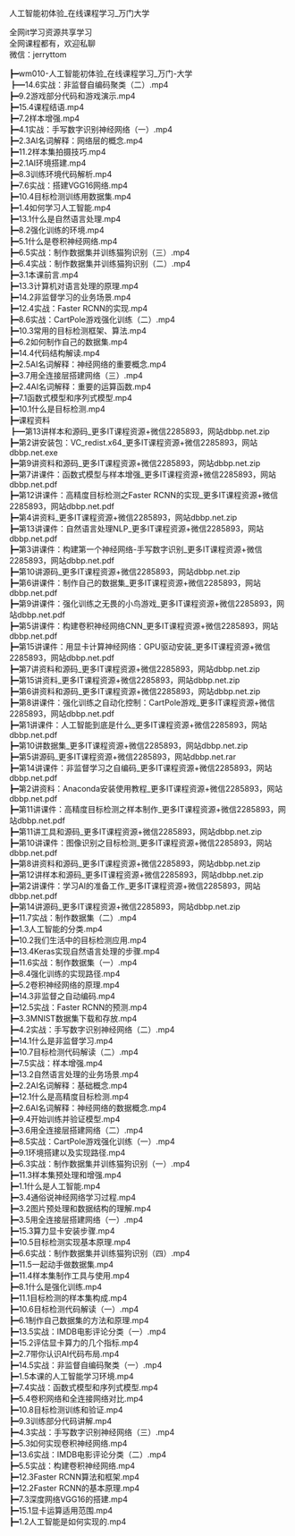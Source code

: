 人工智能初体验_在线课程学习_万门大学

全网it学习资源共享学习<br>全网课程都有，欢迎私聊<br>微信：jerryttom<br>

┣━wm010-人工智能初体验_在线课程学习_万门-大学<br> ┣━14.6实战：非监督自编码聚类（二）.mp4<br> ┣━9.2游戏部分代码和游戏演示.mp4<br> ┣━15.4课程结语.mp4<br> ┣━7.2样本增强.mp4<br> ┣━4.1实战：手写数字识别神经网络（一）.mp4<br> ┣━2.3AI名词解释：网络层的概念.mp4<br> ┣━11.2样本集拍摄技巧.mp4<br> ┣━2.1AI环境搭建.mp4<br> ┣━8.3训练环境代码解析.mp4<br> ┣━7.6实战：搭建VGG16网络.mp4<br> ┣━10.4目标检测训练用数据集.mp4<br> ┣━1.4如何学习人工智能.mp4<br> ┣━13.1什么是自然语言处理.mp4<br> ┣━8.2强化训练的环境.mp4<br> ┣━5.1什么是卷积神经网络.mp4<br> ┣━6.5实战：制作数据集并训练猫狗识别（三）.mp4<br> ┣━6.4实战：制作数据集并训练猫狗识别（二）.mp4<br> ┣━3.1本课前言.mp4<br> ┣━13.3计算机对语言处理的原理.mp4<br> ┣━14.2非监督学习的业务场景.mp4<br> ┣━12.4实战：Faster RCNN的实现.mp4<br> ┣━8.6实战：CartPole游戏强化训练（二）.mp4<br> ┣━10.3常用的目标检测框架、算法.mp4<br> ┣━6.2如何制作自己的数据集.mp4<br> ┣━14.4代码结构解读.mp4<br> ┣━2.5AI名词解释：神经网络的重要概念.mp4<br> ┣━3.7用全连接层搭建网络（三）.mp4<br> ┣━2.4AI名词解释：重要的运算函数.mp4<br> ┣━7.1函数式模型和序列式模型.mp4<br> ┣━10.1什么是目标检测.mp4<br> ┣━课程资料<br> ┣━第13讲样本和源码_更多IT课程资源+微信2285893，网站dbbp.net.zip<br> ┣━第2讲安装包：VC_redist.x64_更多IT课程资源+微信2285893，网站dbbp.net.exe<br> ┣━第9讲资料和源码_更多IT课程资源+微信2285893，网站dbbp.net.zip<br> ┣━第7讲课件：函数式模型与样本增强_更多IT课程资源+微信2285893，网站dbbp.net.pdf<br> ┣━第12讲课件：高精度目标检测之Faster RCNN的实现_更多IT课程资源+微信2285893，网站dbbp.net.pdf<br> ┣━第4讲资料_更多IT课程资源+微信2285893，网站dbbp.net.zip<br> ┣━第13讲课件：自然语言处理NLP_更多IT课程资源+微信2285893，网站dbbp.net.pdf<br> ┣━第3讲课件：构建第一个神经网络-手写数字识别_更多IT课程资源+微信2285893，网站dbbp.net.pdf<br> ┣━第10讲源码_更多IT课程资源+微信2285893，网站dbbp.net.zip<br> ┣━第6讲课件：制作自己的数据集_更多IT课程资源+微信2285893，网站dbbp.net.pdf<br> ┣━第9讲课件：强化训练之无畏的小鸟游戏_更多IT课程资源+微信2285893，网站dbbp.net.pdf<br> ┣━第5讲课件：构建卷积神经网络CNN_更多IT课程资源+微信2285893，网站dbbp.net.pdf<br> ┣━第15讲课件：用显卡计算神经网络：GPU驱动安装_更多IT课程资源+微信2285893，网站dbbp.net.pdf<br> ┣━第7讲资料和源码_更多IT课程资源+微信2285893，网站dbbp.net.zip<br> ┣━第15讲资料_更多IT课程资源+微信2285893，网站dbbp.net.zip<br> ┣━第6讲资料和源码_更多IT课程资源+微信2285893，网站dbbp.net.zip<br> ┣━第8讲课件：强化训练之自动化控制：CartPole游戏_更多IT课程资源+微信2285893，网站dbbp.net.pdf<br> ┣━第1讲课件：人工智能到底是什么_更多IT课程资源+微信2285893，网站dbbp.net.pdf<br> ┣━第10讲数据集_更多IT课程资源+微信2285893，网站dbbp.net.zip<br> ┣━第5讲源码_更多IT课程资源+微信2285893，网站dbbp.net.rar<br> ┣━第14讲课件：非监督学习之自编码_更多IT课程资源+微信2285893，网站dbbp.net.pdf<br> ┣━第2讲资料：Anaconda安装使用教程_更多IT课程资源+微信2285893，网站dbbp.net.pdf<br> ┣━第11讲课件：高精度目标检测之样本制作_更多IT课程资源+微信2285893，网站dbbp.net.pdf<br> ┣━第11讲工具和源码_更多IT课程资源+微信2285893，网站dbbp.net.zip<br> ┣━第10讲课件：图像识别之目标检测_更多IT课程资源+微信2285893，网站dbbp.net.pdf<br> ┣━第8讲资料和源码_更多IT课程资源+微信2285893，网站dbbp.net.zip<br> ┣━第12讲样本和源码_更多IT课程资源+微信2285893，网站dbbp.net.zip<br> ┣━第2讲课件：学习AI的准备工作_更多IT课程资源+微信2285893，网站dbbp.net.pdf<br> ┣━第14讲源码_更多IT课程资源+微信2285893，网站dbbp.net.zip<br> ┣━11.7实战：制作数据集（二）.mp4<br> ┣━1.3人工智能的分类.mp4<br> ┣━10.2我们生活中的目标检测应用.mp4<br> ┣━13.4Keras实现自然语言处理的步骤.mp4<br> ┣━11.6实战：制作数据集（一）.mp4<br> ┣━8.4强化训练的实现路径.mp4<br> ┣━5.2卷积神经网络的原理.mp4<br> ┣━14.3非监督之自动编码.mp4<br> ┣━12.5实战：Faster RCNN的预测.mp4<br> ┣━3.3MNIST数据集下载和存放.mp4<br> ┣━4.2实战：手写数字识别神经网络（二）.mp4<br> ┣━14.1什么是非监督学习.mp4<br> ┣━10.7目标检测代码解读（二）.mp4<br> ┣━7.5实战：样本增强.mp4<br> ┣━13.2自然语言处理的业务场景.mp4<br> ┣━2.2AI名词解释：基础概念.mp4<br> ┣━12.1什么是高精度目标检测.mp4<br> ┣━2.6AI名词解释：神经网络的数据概念.mp4<br> ┣━9.4开始训练并验证模型.mp4<br> ┣━3.6用全连接层搭建网络（二）.mp4<br> ┣━8.5实战：CartPole游戏强化训练（一）.mp4<br> ┣━9.1环境搭建以及实现路径.mp4<br> ┣━6.3实战：制作数据集并训练猫狗识别（一）.mp4<br> ┣━11.3样本集预处理和增强.mp4<br> ┣━1.1什么是人工智能.mp4<br> ┣━3.4通俗说神经网络学习过程.mp4<br> ┣━3.2图片预处理和数据结构的理解.mp4<br> ┣━3.5用全连接层搭建网络（一）.mp4<br> ┣━15.3算力显卡安装步骤.mp4<br> ┣━10.5目标检测实现基本原理.mp4<br> ┣━6.6实战：制作数据集并训练猫狗识别（四）.mp4<br> ┣━11.5一起动手做数据集.mp4<br> ┣━11.4样本集制作工具与使用.mp4<br> ┣━8.1什么是强化训练.mp4<br> ┣━11.1目标检测的样本集构成.mp4<br> ┣━10.6目标检测代码解读（一）.mp4<br> ┣━6.1制作自己数据集的方法和原理.mp4<br> ┣━13.5实战：IMDB电影评论分类（一）.mp4<br> ┣━15.2评估显卡算力的几个指标.mp4<br> ┣━2.7带你认识AI代码布局.mp4<br> ┣━14.5实战：非监督自编码聚类（一）.mp4<br> ┣━1.5本课的人工智能学习环境.mp4<br> ┣━7.4实战：函数式模型和序列式模型.mp4<br> ┣━5.4卷积网络和全连接网络对比.mp4<br> ┣━10.8目标检测训练和验证.mp4<br> ┣━9.3训练部分代码讲解.mp4<br> ┣━4.3实战：手写数字识别神经网络（三）.mp4<br> ┣━5.3如何实现卷积神经网络.mp4<br> ┣━13.6实战：IMDB电影评论分类（二）.mp4<br> ┣━5.5实战：构建卷积神经网络.mp4<br> ┣━12.3Faster RCNN算法和框架.mp4<br> ┣━12.2Faster RCNN的基本原理.mp4<br> ┣━7.3深度网络VGG16的搭建.mp4<br> ┣━15.1显卡运算适用范围.mp4<br> ┣━1.2人工智能是如何实现的.mp4